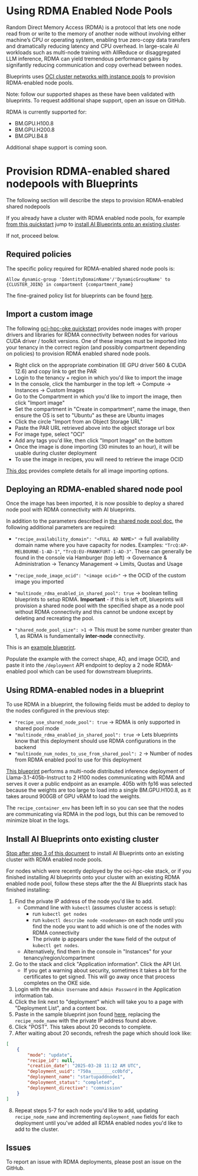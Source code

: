 # Using RDMA Enabled Node Pools

Random Direct Memory Access (RDMA) is a protocol that lets one node read from or write to the memory of another node without involving either machine’s CPU or operating system, enabling true zero-copy data transfers and dramatically reducing latency and CPU overhead. In large-scale AI workloads such as multi-node training with AllReduce or disaggregated LLM inference, RDMA can yield tremendous performance gains by signifantly reducing communication and copy overhead between nodes.

Blueprints uses [OCI cluster networks with instance pools](https://docs.oracle.com/en-us/iaas/Content/Compute/Tasks/managingclusternetworks.htm) to provision RDMA-enabled node pools. 

Note: follow our supported shapes as these have been validated with blueprints. To request additional shape support, open an issue on GitHub.

RDMA is currently supported for:

 - BM.GPU.H100.8
 - BM.GPU.H200.8
 - BM.GPU.B4.8

Additional shape support is coming soon.

# Provision RDMA-enabled shared nodepools with Blueprints

The following section will describe the steps to provision RDMA-enabled shared nodepools 

If you already have a cluster with RDMA enabled node pools, for example [from this quickstart](https://github.com/oracle-quickstart/oci-hpc-oke) jump to [install AI Blueprints onto an existing cluster](./README.md#install-ai-blueprints-onto-existing-cluster).

If not, proceed below.

## Required policies

The specific policy required for RDMA-enabled shared node pools is:
```
Allow dynamic-group 'IdentityDomainName'/'DynamicGroupName' to {CLUSTER_JOIN} in compartment {compartment_name}
```

The fine-grained policy list for blueprints can be found [here](../iam_policies/README.md).

## Import a custom image

The following [oci-hpc-oke quickstart](https://github.com/oracle-quickstart/oci-hpc-oke?tab=readme-ov-file#images-to-use) provides node images with proper drivers and libraries for RDMA connectivity between nodes for various CUDA driver / toolkit versions. One of these images must be imported into your tenancy in the correct region (and possibly compartment depending on policies) to provision RDMA enabled shared node pools.

  - Right click on the appropriate combination (IE GPU driver 560 & CUDA 12.6) and copy link to get the PAR
  - Login to the tenancy + region in which you'd like to import the image
  - In the console, click the hamburger in the top left -> Compute -> Instances -> Custom Images
  - Go to the Compartment in which you'd like to import the image, then click "Import image"
  - Set the compartment in "Create in compartment", name the image, then ensure the OS is set to "Ubuntu" as these are Ubuntu images
  - Click the circle "Import from an Object Storage URL"
  - Paste the PAR URL retrieved above into the object storage url box
  - For image type, select "OCI"
  - Add any tags you'd like, then click "Import Image" on the bottom
  - Once the image is done importing (30 minutes to an hour), it will be usable during cluster deployment
  - To use the image in recipes, you will need to retrieve the image OCID

[This doc](https://docs.oracle.com/en-us/iaas/Content/Compute/Tasks/custom-images-import.htm#listing-custom-images) provides complete details for all image importing options.

## Deploying an RDMA-enabled shared node pool

Once the image has been imported, it is now possible to deploy a shared node pool with RDMA connectivity with AI blueprints.

In addition to the parameters described in [the shared node pool doc](../shared_node_pools/README.md#without-selector), the following additional parameters are required:
  - `"recipe_availability_domain": "<FULL AD NAME>"` -> full availability domain name where you have capacity for nodes. Examples: `"TrcQ:AP-MELBOURNE-1-AD-1"`, `"TrcQ:EU-FRANKFURT-1-AD-3"`. These can generally be found in the console via Hamburger (top left) -> Governance & Administration -> Tenancy Management -> Limits, Quotas and Usage

  - `"recipe_node_image_ocid": "<image ocid>"` -> the OCID of the custom image you imported

  - `"multinode_rdma_enabled_in_shared_pool": true` -> boolean telling blueprints to setup RDMA. **Important** - if this is left off, blueprints will provision a shared node pool with the specified shape as a node pool without RDMA connectivity and this cannot be undone except by deleting and recreating the pool.

  - `"shared_node_pool_size": >1` -> This must be some number greater than 1, as RDMA is fundamentally **inter-node** connectivity.

This is an [example blueprint](./rdma_shared_node_pool.json).

Populate the example with the correct shape, AD, and image OCID, and paste it into the `/deployment` API endpoint to deploy a 2 node RDMA-enabled pool which can be used for downstream blueprints.

## Using RDMA-enabled nodes in a blueprint

To use RDMA in a blueprint, the following fields must be added to deploy to the nodes configured in the previous step:
  - `"recipe_use_shared_node_pool": true` -> RDMA is only supported in shared pool mode
  - `"multinode_rdma_enabled_in_shared_pool": true` -> Lets blueprints know that this deployment should use RDMA configurations in the backend
  - `"multinode_num_nodes_to_use_from_shared_pool": 2` -> Number of nodes from RDMA enabled pool to use for this deployment

[This blueprint](./rdma_distributed_inference.json) performs a multi-node distributed inference deployment of Llama-3.1-405b-Instruct to 2 H100 nodes communicating with RDMA and serves it over a public endpoint as an example. 405b with fp16 was selected because the weights are too large to load into a single BM.GPU.H100.8, as it takes around 900GB of GPU vRAM to load the weights.

The `recipe_container_env` has been left in so you can see that the nodes are communicating via RDMA in the pod logs, but this can be removed to minimize bloat in the logs.


## Install AI Blueprints onto existing cluster

[Stop after step 3 of this document](../../../INSTALLING_ONTO_EXISTING_CLUSTER_README.md) to install AI Blueprints onto an existing cluster with RDMA enabled node pools.

For nodes which were recently deployed by the oci-hpc-oke stack, or if you finished installing AI blueprints onto your cluster with an existing RDMA enabled node pool, follow these steps after the the AI Blueprints stack has finished installing:

1. Find the private IP address of the node you'd like to add.
   - Command line with `kubectl` (assumes cluster access is setup):
     - run `kubectl get nodes`
     - run `kubectl describe node <nodename>` on each node until you find the node you want to add which is one of the nodes with RDMA connectivity
     - The private ip appears under the `Name` field of the output of `kubectl get nodes`.
   - Alternatively, find them in the console in "Instances" for your tenancy/region/compartment
2. Go to the stack and click "Application information". Click the API Url.
   - If you get a warning about security, sometimes it takes a bit for the certificates to get signed. This will go away once that process completes on the OKE side.
3. Login with the `Admin Username` and `Admin Password` in the Application information tab.
4. Click the link next to "deployment" which will take you to a page with "Deployment List", and a content box.
5. Paste in the sample blueprint json found [here](./rdma_update_nodes.json), replacing the `recipe_node_name` with the private IP address found above.
6. Click "POST". This takes about 20 seconds to complete.
7. After waiting about 20 seconds, refresh the page which should look like:
```json
[
    {
        "mode": "update",
        "recipe_id": null,
        "creation_date": "2025-03-28 11:12 AM UTC",
        "deployment_uuid": "750a________cc0bfd",
        "deployment_name": "startupaddnode1",
        "deployment_status": "completed",
        "deployment_directive": "commission"
    }
]
```
8. Repeat steps 5-7 for each node you'd like to add, updating `recipe_node_name` and incrementing `deployment_name` fields for each deployment until you've added all RDMA enabled nodes you'd like to add to the cluster.

## Issues

To report an issue with RDMA deployments, please post an issue on the GitHub.
